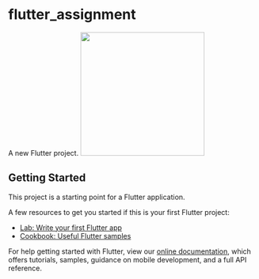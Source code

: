 # flutter_assignment

A new Flutter project.
<img src="https://user-images.githubusercontent.com/23151079/140612036-496ae7c1-475d-4835-afb9-01e3748b3dcb.mp4" width=250>

## Getting Started

This project is a starting point for a Flutter application.

A few resources to get you started if this is your first Flutter project:

- [Lab: Write your first Flutter app](https://flutter.dev/docs/get-started/codelab)
- [Cookbook: Useful Flutter samples](https://flutter.dev/docs/cookbook)

For help getting started with Flutter, view our
[online documentation](https://flutter.dev/docs), which offers tutorials,
samples, guidance on mobile development, and a full API reference.

